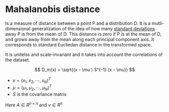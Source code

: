 # Mahalanobis distance
Is a measure of distance between a point P and a distribution $D$. It is a mutli-dimensional generalization of the idea of how many [standard deviations](expectations.md) away P is from the mean of D. This distance is zero if P is at the mean of D, and grows away from the mean along each principal component axis. It corresponds to standard Eucliedan distance in the transformed space.

It is unitelss and scale-invariant and it takes into account the correlations of the dataset.

$$
D_m(x) = \sqrt{(x - \mu ) S^{-1} (x - \mu)}
$$

* $x=(x_1, x_2, \cdots, x_N)^T$
* $\mu = (\mu_1, \mu_2, \cdots, \mu_N)^T$
* $S$ is the covariance matrix

Here $A \in R^{n \times n}$ and $v \in R^n$